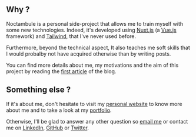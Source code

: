 ## Why ?

Noctambule is a personal side-project that allows me to train myself with some new technologies.
Indeed, it's developed using [Nuxt.js](https://nuxtjs.org) (a [Vue.js](https://vuejs.org) framework) and
[Tailwind](https://tailwindcss.com), that I've never used before.

Furthermore, beyond the technical aspect, It also teaches me soft skills that I would probalby not have acquired 
otherwise than by writing posts.

You can find more details about me, my motivations and the aim of this project by reading the
[first article](http://localhost:3000/posts/hello_world) of the blog.

## Something else ?

If it's about me, don't hesitate to visit my [personal website](https://hugojahnke.fr) to know more about me and to 
take a look at my [portfolio](https://hugojahnke.fr/portfolio).

Otherwise, I'll be glad to answer any other question so [email me](mailto:contact@hugojahnke.fr) or contact me on 
[LinkedIn](https://www.linkedin.com/in/hugo-jahnke-a96ba8146/), [GitHub](https://github.com/Nekika) or 
[Twitter](https://twitter.com/HugoJahnke).
